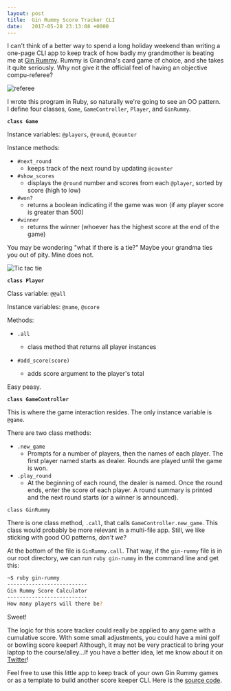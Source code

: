 ```yaml
---
layout: post
title:  Gin Rummy Score Tracker CLI
date:   2017-05-28 23:13:08 +0000
---
```



I can't think of a better way to spend a long holiday weekend than writing a one-page CLI app to keep track of how badly my grandmother is beating me at [Gin Rummy](https://en.wikipedia.org/wiki/Gin_rummy). Rummy is Grandma's card game of choice, and she takes it quite seriously. Why not give it the official feel of having an objective compu-referee? 

![referee](https://media.giphy.com/media/l0Iy9rv9r4nNyKKwU/giphy.gif)

I wrote this program in Ruby, so naturally we're going to see an OO pattern. I define four classes, `Game`, `GameController`, `Player`, and `GinRummy`. 

**`class Game`**

Instance variables: `@players`, `@round`, `@counter`

Instance methods:

- `#next_round`  
	- keeps track of the next round by updating `@counter` 
- `#show_scores`
	- displays the `@round` number and scores from each `@player`, sorted by score (high to low)
- `#won?`
	- returns a boolean indicating if the game was won (if any player score is greater than 500)
- `#winner`
	- returns the winner (whoever has the highest score at the end of the game)

You may be wondering "what if there is a tie?" Maybe your grandma ties you out of pity. Mine does not.

![Tic tac tie](https://media.giphy.com/media/d8BMUC8enESvS/giphy.gif)

**`class Player`**

Class variable: `@@all`

Instance variables: `@name`, `@score`

Methods:
	
- `.all` 
	- class method that returns all player instances

- `#add_score(score)` 
	 - adds score argument to the player's total


Easy peasy.

**`class GameController`**

This is where the game interaction resides. The only instance variable is `@game`.

There are two class methods: 

- `.new_game` 
	- Prompts for a number of players, then the names of each player. The first player named starts as dealer. Rounds are played until the game is won.
- `.play_round`
	- At the beginning of each round, the dealer is named. Once the round ends, enter the score of each player. A round summary is printed and the next round starts (or a winner is announced). 

`class GinRummy`

There is one class method, `.call`, that calls `GameController.new_game`. This class would probably be more relevant in a multi-file app. Still, we like sticking with good OO patterns, *don't we*?

At the bottom of the file is `GinRummy.call`. That way, if the `gin-rummy` file is in our root directory, we can run `ruby gin-rummy` in the command line and get this:

```bash
~$ ruby gin-rummy
--------------------------
Gin Rummy Score Calculator
--------------------------
How many players will there be?
```

Sweet!

The logic for this score tracker could really be applied to any game with a cumulative score. With some small adjustments, you could have a mini golf or bowling score keeper! Although, it may not be very practical to bring your laptop to the course/alley...If you have a better idea, let me know about it on [Twitter](https://twitter.com/BeejLuig)!

Feel free to use this little app to keep track of your own Gin Rummy games or as a template to build another score keeper CLI. Here is the [source code](https://gist.github.com/BeejLuig/8dfea53ac75c7ff4433da819672b68e2). 
